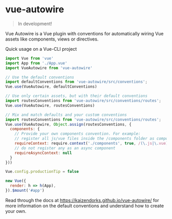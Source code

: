 # vue-autowire
> In development!

Vue Autowire is a Vue plugin with conventions for automatically wiring Vue assets like components, views or directives.

Quick usage on a Vue-CLI project
```js
import Vue from 'vue'
import App from './App.vue'
import VueAutowire from 'vue-autowire'

// Use the default conventions
import defaultConventions from 'vue-autowire/src/conventions';
Vue.use(VueAutowire, defaultConventions)

// Use only certain assets, but with their default conventions
import routesConventions from 'vue-autowire/src/conventions/routes';
Vue.use(VueAutowire, routesConventions)

// Mix and match defaults and your custom conventions
import routesConventions from 'vue-autowire/src/conventions/routes';
Vue.use(VueAutowire, Object.assign(routesConventions, {
  components: {
    // Provide your own components convention. For example:
    // register all js/vue files inside the /components folder as components
    requireContext: require.context('./components', true, /(\.js|\.vue)$/),
    // do not register any as an async component
    requireAsyncContext: null
  }
}))

Vue.config.productionTip = false

new Vue({
  render: h => h(App),
}).$mount('#app')
```

Read through the docs at https://kaizendorks.github.io/vue-autowire/ for more information on the default conventions and understand how to create your own.
